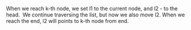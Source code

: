 When we reach k-th node, we set l1 to the current node, and l2 - to the head.
​
We continue traversing the list, but now we also move l2. When we reach the end, l2 will points to k-th node from end.